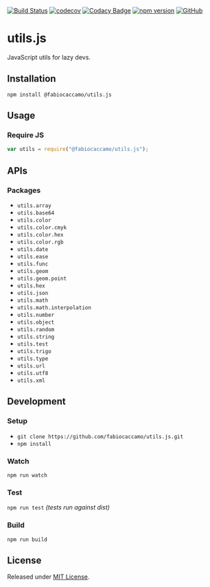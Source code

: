 [![Build Status](https://travis-ci.org/fabiocaccamo/utils.js.svg?branch=master)](https://travis-ci.org/fabiocaccamo/utils.js)
[![codecov](https://codecov.io/gh/fabiocaccamo/utils.js/branch/master/graph/badge.svg)](https://codecov.io/gh/fabiocaccamo/utils.js)
[![Codacy Badge](https://api.codacy.com/project/badge/Grade/6bc3162a50224b518ed7dc366535b3ba)](https://www.codacy.com/app/fabiocaccamo/utils.js)
[![npm version](https://badge.fury.io/js/%40fabiocaccamo%2Futils.js.svg)](https://badge.fury.io/js/%40fabiocaccamo%2Futils.js)
[![GitHub](https://img.shields.io/github/license/fabiocaccamo/utils.js.svg)](https://github.com/fabiocaccamo/utils.js/)

# utils.js
JavaScript utils for lazy devs.

## Installation
`npm install @fabiocaccamo/utils.js`

## Usage

### Require JS
```JavaScript
var utils = require("@fabiocaccamo/utils.js");
```

## APIs

### Packages
-   `utils.array`
-   `utils.base64`
-   `utils.color`
-   `utils.color.cmyk`
-   `utils.color.hex`
-   `utils.color.rgb`
-   `utils.date`
-   `utils.ease`
-   `utils.func`
-   `utils.geom`
-   `utils.geom.point`
-   `utils.hex`
-   `utils.json`
-   `utils.math`
-   `utils.math.interpolation`
-   `utils.number`
-   `utils.object`
-   `utils.random`
-   `utils.string`
-   `utils.test`
-   `utils.trigo`
-   `utils.type`
-   `utils.url`
-   `utils.utf8`
-   `utils.xml`

## Development

### Setup
-   `git clone https://github.com/fabiocaccamo/utils.js.git`
-   `npm install`

### Watch
`npm run watch`

### Test
`npm run test` *(tests run against dist)*

### Build
`npm run build`

## License
Released under [MIT License](https://github.com/fabiocaccamo/utils.js/blob/master/LICENSE.txt).
